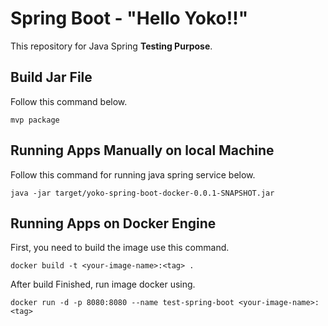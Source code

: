 # Spring Boot - "Hello Yoko!!"


This repository for Java Spring **Testing Purpose**.

## Build Jar File

Follow this command below.

```
mvp package
```

## Running Apps Manually on local Machine

Follow this command for running java spring service below.

```
java -jar target/yoko-spring-boot-docker-0.0.1-SNAPSHOT.jar
```

## Running Apps on Docker Engine

First, you need to build the image use this command.

```
docker build -t <your-image-name>:<tag> .
```

After build Finished, run image docker using.

```
docker run -d -p 8080:8080 --name test-spring-boot <your-image-name>:<tag>
```
